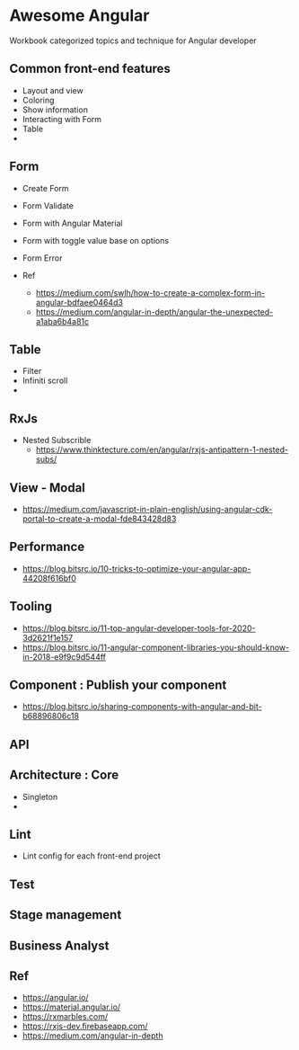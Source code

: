 # Awesome Angular
Workbook categorized topics and technique for Angular developer 

## Common front-end features
- Layout and view
- Coloring
- Show information
- Interacting with Form
- Table
- 
## Form
- Create Form
- Form Validate
- Form with Angular Material
- Form with toggle value base on options
- Form Error

- Ref
    * https://medium.com/swlh/how-to-create-a-complex-form-in-angular-bdfaee0464d3
    * https://medium.com/angular-in-depth/angular-the-unexpected-a1aba6b4a81c
## Table
- Filter
- Infiniti scroll
- 

## RxJs
- Nested Subscrible
    * https://www.thinktecture.com/en/angular/rxjs-antipattern-1-nested-subs/

## View - Modal
- https://medium.com/javascript-in-plain-english/using-angular-cdk-portal-to-create-a-modal-fde843428d83

## Performance
- https://blog.bitsrc.io/10-tricks-to-optimize-your-angular-app-44208f616bf0

## Tooling
- https://blog.bitsrc.io/11-top-angular-developer-tools-for-2020-3d2621f1e157
- https://blog.bitsrc.io/11-angular-component-libraries-you-should-know-in-2018-e9f9c9d544ff

## Component : Publish your component
- https://blog.bitsrc.io/sharing-components-with-angular-and-bit-b68896806c18

## API

## Architecture : Core
- Singleton
- 

## Lint
- Lint config for each front-end project

## Test

## Stage management

## Business Analyst

## Ref
- https://angular.io/
- https://material.angular.io/
- https://rxmarbles.com/
- https://rxjs-dev.firebaseapp.com/
- https://medium.com/angular-in-depth
